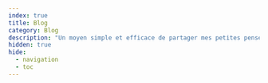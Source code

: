 ```yaml
---
index: true
title: Blog
category: Blog
description: "Un moyen simple et efficace de partager mes petites pensées"
hidden: true
hide:
  - navigation
  - toc
---
```

